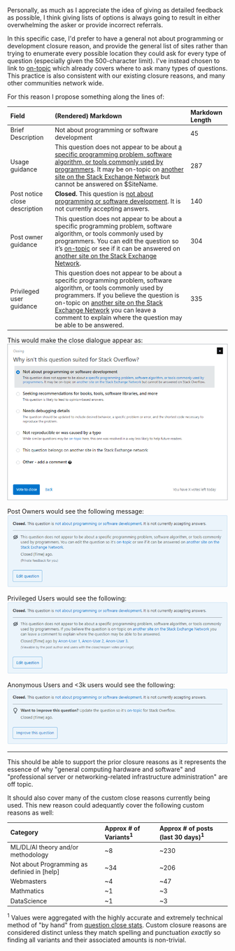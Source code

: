 Personally, as much as I appreciate the idea of giving as detailed feedback as possible, I think giving lists of options is always going to result in either overwhelming the asker or provide incorrect referrals.

In this specific case, I'd prefer to have a general not about programming or development closure reason, and provide the general list of sites rather than trying to enumerate every possible location they could ask for every type of question (especially given the 500-character limit). I've instead chosen to link to [on-topic](https://stackoverflow.com/help/on-topic) which already covers where to ask many types of questions. This practice is also consistent with our existing closure reasons, and many other communities network wide.


For this reason I propose something along the lines of:

| Field | (Rendered) Markdown | Markdown Length |
|:---|:---|:---|
| Brief Description | Not about programming or software development | 45 |
| Usage guidance | This question does not appear to be about [a specific programming problem, software algorithm, or tools commonly used by programmers](/help/on-topic). It may be on-topic on [another site on the Stack Exchange Network](https://stackexchange.com/sites) but cannot be answered on $SiteName. | 287 |
| Post notice close description | **Closed.** This question is [not about programming or software development](/help/closed-questions). It is not currently accepting answers. | 140 |
| Post owner guidance | This question does not appear to be about a specific programming problem, software algorithm, or tools commonly used by programmers. You can edit the question so it’s [on-topic](/help/on-topic) or see if it can be answered on [another site on the Stack Exchange Network](https://stackexchange.com/sites). | 304 |
| Privileged user guidance | This question does not appear to be about a specific programming problem, software algorithm, or tools commonly used by programmers. If you believe the question is on-topic on [another site on the Stack Exchange Network](https://stackexchange.com/sites) you can leave a comment to explain where the question may be able to be answered. | 335 |

This would make the close dialogue appear as:\
[![Close Dialogue with new closure reasons and no SF or SU close reasons][1]][1]

Post Owners would see the following message:\
[![Post owner guidance][2]][2]

Privileged Users would see the following:\
[![Privileged user guidance][3]][3]

Anonymous Users and <3k users would see the following:\
[![Every user guidance][4]][4]

---

This should be able to support the prior closure reasons as it represents the essence of why "general computing hardware and software" and "professional server or networking-related infrastructure administration" are off topic.

It should also cover many of the custom close reasons currently being used. This new reason could adequantly cover the following custom reasons as well:

|Category| Approx # of Variants<sup>1</sup>| Approx # of posts (last 30 days)<sup>1</sup> |
|:---|:---|:---|
| ML/DL/AI theory and/or methodology | ~8 | ~230 |
| Not about Programming as definied in \[help\] |~34| ~206 |
| Webmasters | ~4 | ~47|
| Mathmatics |~1| ~3|
| DataScience |~1| ~3|



<sup>1</sup> Values were aggregated with the highly accurate and extremely technical method of "by hand" from [question close stats](https://stackoverflow.com/tools/question-close-stats?daterange=last30days). Custom closure reasons are considered distinct unless they match spelling and punctuation _exactly_ so finding all variants and their associated amounts is non-trivial.


  [1]: ./builders/img_output/mock-close-dialogue-rendered.png
  [2]: ./builders/img_output/mock-private-banner-rendered.png
  [3]: ./builders/img_output/mock-privileged-banner-rendered.png
  [4]: ./builders/img_output/mock-public-banner-rendered.png

